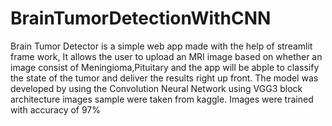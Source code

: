 # BrainTumorDetectionWithCNN
Brain Tumor Detector is a simple web app made  with the help of streamlit frame work, It allows the user to upload an MRI image based on whether an image consist of Meningioma,Pituitary and the app will be abple to classify 
the state of the tumor and deliver the results right up front.
The model was developed by using the Convolution Neural Network using VGG3 block architecture images sample were taken from kaggle. Images were trained with accuracy of 97%
